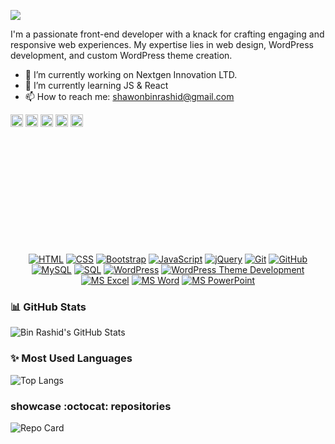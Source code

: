 ![](https://pbs.twimg.com/profile_banners/1614454756067651584/1708787353/600x200)

I'm a passionate front-end developer with a knack for crafting engaging and responsive web experiences. My expertise lies in web design, WordPress development, and custom WordPress theme creation.

- 🔭 I’m currently working on Nextgen Innovation LTD. 
- 💎 I’m currently learning JS & React 
- 📫 How to reach me: shawonbinrashid@gmail.com 

[<img src='https://cdn.jsdelivr.net/npm/simple-icons@3.0.1/icons/github.svg' alt='github' height='20'>](https://github.com/https://github.com/Bin-Rashid)  [<img src='https://cdn.jsdelivr.net/npm/simple-icons@3.0.1/icons/linkedin.svg' alt='linkedin' height='20'>](https://www.linkedin.com/in/https://www.linkedin.com/in/shawon-mojumder-wd/)  [<img src='https://cdn.jsdelivr.net/npm/simple-icons@3.0.1/icons/facebook.svg' alt='facebook' height='20'>](https://www.facebook.com/https://www.facebook.com/ShawonBinRashid)  [<img src='https://cdn.jsdelivr.net/npm/simple-icons@3.0.1/icons/twitter.svg' alt='twitter' height='20'>](https://twitter.com/https://twitter.com/ShawonBinRashd)  [<img src='https://cdn.jsdelivr.net/npm/simple-icons@3.0.1/icons/codepen.svg' alt='codepen' height='20'>](https://codepen.io/https://codepen.io/Bin-Rashid)  


<div align="center" style="margin-top: 200px;"'>

[![HTML](https://img.shields.io/badge/HTML-E34F26?style=for-the-badge&logo=html5&logoColor=white)](#)
[![CSS](https://img.shields.io/badge/CSS-1572B6?style=for-the-badge&logo=css3&logoColor=white)](#)
[![Bootstrap](https://img.shields.io/badge/Bootstrap-563D7C?style=for-the-badge&logo=bootstrap&logoColor=white)](#)
[![JavaScript](https://img.shields.io/badge/JavaScript-F7DF1E?style=for-the-badge&logo=javascript&logoColor=black)](#)
[![jQuery](https://img.shields.io/badge/jQuery-0769AD?style=for-the-badge&logo=jquery&logoColor=white)](#)
[![Git](https://img.shields.io/badge/Git-F05032?style=for-the-badge&logo=git&logoColor=white)](#)
[![GitHub](https://img.shields.io/badge/GitHub-181717?style=for-the-badge&logo=github&logoColor=white)](#)
[![MySQL](https://img.shields.io/badge/MySQL-4479A1?style=for-the-badge&logo=mysql&logoColor=white)](#)
[![SQL](https://img.shields.io/badge/SQL-003366?style=for-the-badge&logo=sql&logoColor=white)](#)
[![WordPress](https://img.shields.io/badge/WordPress-21759B?style=for-the-badge&logo=wordpress&logoColor=white)](#)
[![WordPress Theme Development](https://img.shields.io/badge/WordPress_Theme_Development-0088CC?style=for-the-badge&logo=wordpress&logoColor=white)](#)
[![MS Excel](https://img.shields.io/badge/MS_Excel-217346?style=for-the-badge&logo=microsoft-excel&logoColor=white)](#)
[![MS Word](https://img.shields.io/badge/MS_Word-2B579A?style=for-the-badge&logo=microsoft-word&logoColor=white)](#)
[![MS PowerPoint](https://img.shields.io/badge/MS_PowerPoint-B7472A?style=for-the-badge&logo=microsoft-powerpoint&logoColor=white)](#)

</div>

### 📊 GitHub Stats
![Bin Rashid's GitHub Stats](https://github-readme-stats.vercel.app/api?username=Bin-Rashid&show_icons=true&theme=gruvbox )


### ✨ Most Used Languages 
![Top Langs](https://github-readme-stats.vercel.app/api/top-langs/?username=Bin-Rashid&layout=compact&theme=radical)

### showcase :octocat: repositories 
![Repo Card](https://github-readme-stats.vercel.app/api/pin/?username=Bin-Rashid&repo=shawon_ahmed&theme=gruvbox)



